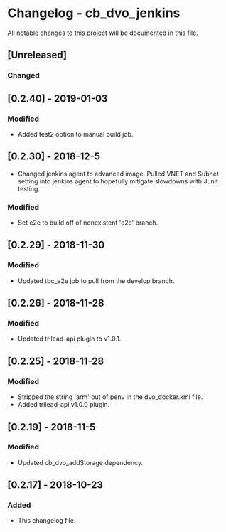 # Changelog - cb_dvo_jenkins

All notable changes to this project will be documented in this file.

## [Unreleased]

### Changed

## [0.2.40] - 2019-01-03

### Modified

- Added test2 option to manual build job.

## [0.2.30] - 2018-12-5

- Changed jenkins agent to advanced image. Pulled VNET and Subnet setting into jenkins agent to hopefully mitigate slowdowns with Junit testing.

### Modified

- Set e2e to build off of nonexistent 'e2e' branch.

## [0.2.29] - 2018-11-30

### Modified

- Updated tbc_e2e job to pull from the develop branch.

## [0.2.26] - 2018-11-28

### Modified

- Updated trilead-api plugin to v1.0.1.

## [0.2.25] - 2018-11-28

### Modified

- Stripped the string 'arm' out of penv in the dvo_docker.xml file.
- Added trilead-api v1.0.0 plugin.

## [0.2.19] - 2018-11-5

### Modified

- Updated cb_dvo_addStorage dependency.

## [0.2.17] - 2018-10-23

### Added

- This changelog file.
